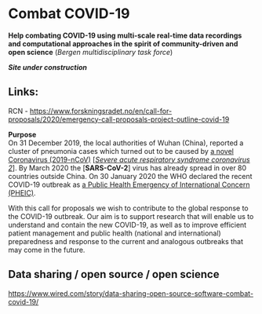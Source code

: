 # Combat COVID-19

**Help combating COVID-19 using multi-scale real-time data recordings and computational approaches in the spirit of community-driven and open science** (_Bergen multidisciplinary task force_)

***Site under construction***

## Links:

RCN -  https://www.forskningsradet.no/en/call-for-proposals/2020/emergency-call-proposals-project-outline-covid-19 <br>

**Purpose**<br>
On 31 December 2019, the local authorities of Wuhan (China), reported a cluster of pneumonia cases which turned out to be caused by [a novel Coronavirus (2019-nCoV)](https://www.ecdc.europa.eu/en/novel-coronavirus-china) [[_Severe acute respiratory syndrome coronavirus 2_](https://en.wikipedia.org/wiki/Severe_acute_respiratory_syndrome_coronavirus_2)]. By March 2020 the [**SARS-CoV-2**] virus has already spread in over 80 countries outside China. On 30 January 2020 the WHO declared the recent COVID-19 outbreak as [a Public Health Emergency of International Concern (PHEIC)](https://www.who.int/news-room/detail/30-01-2020-statement-on-the-second-meeting-of-the-international-health-regulations-(2005)-emergency-committee-regarding-the-outbreak-of-novel-coronavirus-(2019-ncov)).

With this call for proposals we wish to contribute to the global response to the COVID-19 outbreak. Our aim is to support research that will enable us to understand and contain the new COVID-19, as well as to improve efficient patient management and public health (national and international) preparedness and response to the current and analogous outbreaks that may come in the future.

## Data sharing / open source / open science

https://www.wired.com/story/data-sharing-open-source-software-combat-covid-19/
